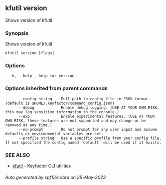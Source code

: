 ## kfutil version

Shows version of kfutil

### Synopsis

Shows version of kfutil

```
kfutil version [flags]
```

### Options

```
  -h, --help   help for version
```

### Options inherited from parent commands

```
      --config string    Full path to config file in JSON format. (default is $HOME/.keyfactor/command_config.json)
      --debug            Enable debug logging. (USE AT YOUR OWN RISK, this may log sensitive information to the console.)
      --exp              Enable experimental features. (USE AT YOUR OWN RISK, these features are not supported and may change or be removed at any time.)
      --no-prompt        Do not prompt for any user input and assume defaults or environmental variables are set.
      --profile string   Use a specific profile from your config file. If not specified the config named 'default' will be used if it exists.
```

### SEE ALSO

* [kfutil](kfutil.md)	 - Keyfactor CLI utilities

###### Auto generated by spf13/cobra on 25-May-2023
